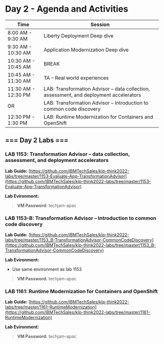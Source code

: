 # Day 2 - Agenda and Activities


Time | Session 
--------------|----------
8:00 AM - 9:30 AM | Liberty Deployment Deep dive 
9:30 AM  - 10:30 AM | Application Modernization Deep dive
10:30 AM  - 10:45 AM | BREAK
10:45 AM - 11:30 AM | TA – Real world experiences
11:30 AM - 12:30 PM | LAB: Transformation Advisor – data collection, assessment, and deployment accelerators 
      OR          | LAB: Transformation Advisor – Introduction to common code discovery
12:30 PM - 1:30 PM | LAB: Runtime Modernization for Containers and OpenShift



## === Day 2 Labs ===


### LAB 1153: Transformation Advisor – data collection, assessment, and deployment accelerators

  **Lab Guide:** [https://github.com/IBMTechSales/klp-think2022-labs/tree/master/1153-Evaluate-App-TransformationAdvisor](https://github.com/IBMTechSales/klp-think2022-labs/tree/master/1153-Evaluate-App-TransformationAdvisor)

  **Lab Evironment:**  [](http://tbd)
    
  > **VM Password:** techjam-apac




### LAB 1153-B: Transformation Advisor – Introduction to common code discovery

  **Lab Guide:** [https://github.com/IBMTechSales/klp-think2022-labs/tree/master/1153_B-TransformationAdvisor-CommonCodeDiscovery](https://github.com/IBMTechSales/klp-think2022-labs/tree/master/1153_B-TransformationAdvisor-CommonCodeDiscovery) 

  **Lab Evironment:**  [](http://tbd)
  
  - Use same environment as lab 1153
  
  > **VM Password:** techjam-apac



### LAB 1161: Runtime Modernization for Containers and OpenShift

  **Lab Guide:**  [https://github.com/IBMTechSales/klp-think2022-labs/tree/master/1161-RuntimeModernization](https://github.com/IBMTechSales/klp-think2022-labs/tree/master/1161-RuntimeModernization)
  
  **Lab Evironment:**  [](http://tbd)
    
  > **VM Password:** techjam-apac
  


